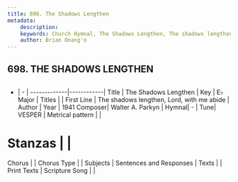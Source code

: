 ```yaml
---
title: 698. The Shadows Lengthen
metadata:
    description: 
    keywords: Church Hymnal, The Shadows Lengthen, The shadows lengthen, Lord, with me abide, 
    author: Brian Onang'o
---
```



## 698. THE SHADOWS LENGTHEN

```txt

```

- |   -  |
-------------|------------|
Title | The Shadows Lengthen |
Key | E♭ Major |
Titles |  |
First Line | The shadows lengthen, Lord, with me abide |
Author | 
Year | 1941
Composer| Walter A. Parkyn |
Hymnal|  - |
Tune| VESPER |
Metrical pattern | |
# Stanzas |  |
Chorus |  |
Chorus Type |  |
Subjects | Sentences and Responses |
Texts |  |
Print Texts | 
Scripture Song |  |
  
